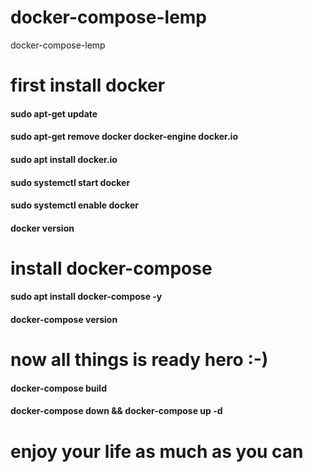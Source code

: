 # docker-compose-lemp
docker-compose-lemp


# first install docker
#### sudo apt-get update
#### sudo apt-get remove docker docker-engine docker.io
#### sudo apt install docker.io
#### sudo systemctl start docker
#### sudo systemctl enable docker
#### docker version

# install docker-compose 
#### sudo apt install docker-compose -y
#### docker-compose version


# now all things is ready hero :-)
#### docker-compose build
#### docker-compose down && docker-compose up -d

# enjoy your life as much as you can
